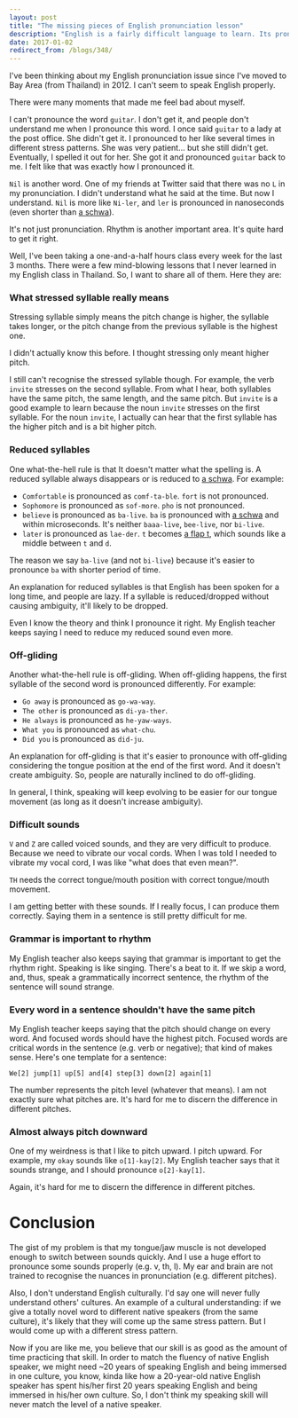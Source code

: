 ```yaml
---
layout: post
title: "The missing pieces of English pronunciation lesson"
description: "English is a fairly difficult language to learn. Its pronunciation is even more difficult."
date: 2017-01-02
redirect_from: /blogs/348/
---
```


I've been thinking about my English pronunciation issue since I've moved to Bay Area (from Thailand) in 2012. I can't seem to speak English properly.

There were many moments that made me feel bad about myself.

I can't pronounce the word `guitar`. I don't get it, and people don't understand me when I pronounce this word. I once said `guitar` to a lady at the post office. She didn't get it. I pronounced to her like several times in different stress patterns. She was very patient... but she still didn't get. Eventually, I spelled it out for her. She got it and pronounced `guitar` back to me. I felt like that was exactly how I pronounced it.

<!---excerpt--->

`Nil` is another word. One of my friends at Twitter said that there was no `L` in my pronunciation. I didn't understand what he said at the time. But now I understand. `Nil` is more like `Ni-ler`, and `ler` is pronounced in nanoseconds (even shorter than [a schwa](http://englishplus.com/grammar/00000383.htm)).

It's not just pronunciation. Rhythm is another important area. It's quite hard to get it right.

Well, I've been taking a one-and-a-half hours class every week for the last 3 months. There were a few mind-blowing lessons that I never learned in my English class in Thailand. So, I want to share all of them. Here they are:


### What stressed syllable really means

Stressing syllable simply means the pitch change is higher, the syllable takes longer, or the pitch change from the previous syllable is the highest one.

I didn't actually know this before. I thought stressing only meant higher pitch.

I still can't recognise the stressed syllable though. For example, the verb `invite` stresses on the second syllable. From what I hear, both syllables have the same pitch, the same length, and the same pitch. But `invite` is a good example to learn because the noun `invite` stresses on the first syllable. For the noun `invite`, I actually can hear that the first syllable has the higher pitch and is a bit higher pitch.


### Reduced syllables

One what-the-hell rule is that It doesn't matter what the spelling is. A reduced syllable always disappears or is reduced to [a schwa](http://englishplus.com/grammar/00000383.htm). For example:

* `Comfortable` is pronounced as `comf-ta-ble`. `fort` is not pronounced.
* `Sophomore` is pronounced as `sof-more`. `pho` is not pronounced.
* `believe` is pronounced as `ba-live`. `ba` is pronounced with [a schwa](http://englishplus.com/grammar/00000383.htm) and within microseconds. It's neither `baaa-live`, `bee-live`, nor `bi-live`.
* `later` is pronounced as `lae-der`. `t` becomes [a flap t](http://www.antimoon.com/how/flap-t.htm), which sounds like a middle between `t` and `d`.

The reason we say `ba-live` (and not `bi-live`) because it's easier to pronounce `ba` with shorter period of time.

An explanation for reduced syllables is that English has been spoken for a long time, and people are lazy. If a syllable is reduced/dropped without causing ambiguity, it'll likely to be dropped.

Even I know the theory and think I pronounce it right. My English teacher keeps saying I need to reduce my reduced sound even more.


### Off-gliding

Another what-the-hell rule is off-gliding. When off-gliding happens, the first syllable of the second word is pronounced differently. For example:

* `Go away` is pronounced as `go-wa-way`.
* `The other` is pronounced as `di-ya-ther`.
* `He always` is pronounced as `he-yaw-ways`.
* `What you` is pronounced as `what-chu`.
* `Did you` is pronounced as `did-ju`.

An explanation for off-gliding is that it's easier to pronounce with off-gliding considering the tongue position at the end of the first word. And it doesn't create ambiguity. So, people are naturally inclined to do off-gliding.

In general, I think, speaking will keep evolving to be easier for our tongue movement (as long as it doesn't increase ambiguity).


### Difficult sounds

`V` and `Z` are called voiced sounds, and they are very difficult to produce. Because we need to vibrate our vocal cords. When I was told  I needed to vibrate my vocal cord, I was like "what does that even mean?".

`TH` needs the correct tongue/mouth position with correct tongue/mouth movement.

I am getting better with these sounds. If I really focus, I can produce them correctly. Saying them in a sentence is still pretty difficult for me.


### Grammar is important to rhythm

My English teacher also keeps saying that grammar is important to get the rhythm right. Speaking is like singing. There's a beat to it. If we skip a word, and, thus, speak a grammatically incorrect sentence, the rhythm of the sentence will sound strange.


### Every word in a sentence shouldn't have the same pitch

My English teacher keeps saying that the pitch should change on every word. And focused words should have the highest pitch. Focused words are critical words in the sentence (e.g. verb or negative); that kind of makes sense. Here's one template for a sentence:

`We[2] jump[1] up[5] and[4] step[3] down[2] again[1]`

The number represents the pitch level (whatever that means). I am not exactly sure what pitches are. It's hard for me to discern the difference in different pitches.


### Almost always pitch downward

One of my weirdness is that I like to pitch upward. I pitch upward. For example, my `okay` sounds like `o[1]-kay[2]`. My English teacher says that it sounds strange, and I should pronounce `o[2]-kay[1]`.

Again, it's hard for me to discern the difference in different pitches.


# Conclusion

The gist of my problem is that my tongue/jaw muscle is not developed enough to switch between sounds quickly. And I use a huge effort to pronounce some sounds properly (e.g. v, th, l). My ear and brain are not trained to recognise the nuances in pronunciation (e.g. different pitches).

Also, I don't understand English culturally. I'd say one will never fully understand others' cultures. An example of a cultural understanding: if we give a totally novel word to different native speakers (from the same culture), it's likely that they will come up the same stress pattern. But I would come up with a different stress pattern.

Now if you are like me, you believe that our skill is as good as the amount of time practicing that skill. In order to match the fluency of native English speaker, we might need ~20 years of speaking English and being immersed in one culture, you know, kinda like how a 20-year-old native English speaker has spent his/her first 20 years speaking English and being immersed in his/her own culture. So, I don't think my speaking skill will never match the level of a native speaker.

